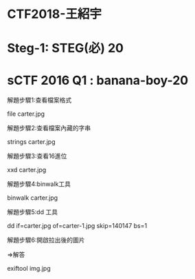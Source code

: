 # CTF2018-王紹宇

# Steg-1: STEG(必) 20

# sCTF 2016 Q1 : banana-boy-20

解題步驟1:查看檔案格式
 
 file carter.jpg

解題步驟2:查看檔案內藏的字串

strings carter.jpg

解題步驟3:查看16進位

xxd carter.jpg

解題步驟4:binwalk工具

binwalk carter.jpg

解題步驟5:dd 工具

dd if=carter.jpg of=carter-1.jpg skip=140147 bs=1

解題步驟6:開啟拉出後的圖片


=>解答 

exiftool img.jpg

